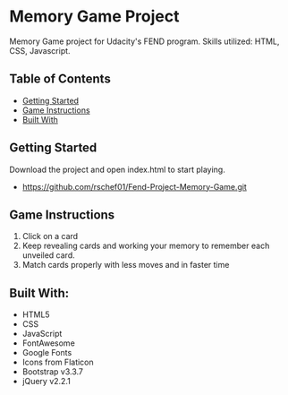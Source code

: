 # Memory Game Project

Memory Game project for Udacity's FEND program. Skills utilized: HTML, CSS, Javascript.

## Table of Contents

* [Getting Started](#gettingStarted)
* [Game Instructions](#gameInstructions)
* [Built With](#builtWith)

## Getting Started

Download the project and open index.html to start playing.
  * https://github.com/rschef01/Fend-Project-Memory-Game.git

## Game Instructions

1. Click on a card
2. Keep revealing cards and working your memory to remember each unveiled card.
3. Match cards properly with less moves and in faster time

## Built With:

* HTML5
* CSS
* JavaScript
* FontAwesome
* Google Fonts
* Icons from Flaticon
* Bootstrap v3.3.7
* jQuery v2.2.1
